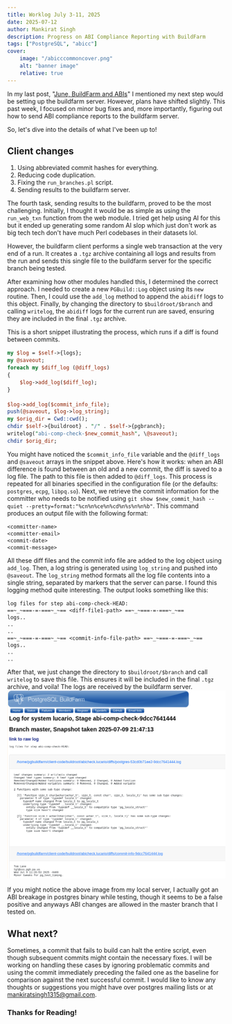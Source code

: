 ```yaml
---
title: Worklog July 3-11, 2025
date: 2025-07-12
author: Mankirat Singh
description: Progress on ABI Compliance Reporting with BuildFarm
tags: ["PostgreSQL", "abicc"]
cover:
    image: "/abicccommoncover.png"
    alt: "banner image"
    relative: true
---
```

In my last post, "[June, BuildFarm and ABIs](https://blog.mankiratsingh.com/posts/june-postgres-and-abicc/)" I mentioned my next step would be setting up the buildfarm server. However, plans have shifted slightly. This past week, I focused on minor bug fixes and, more importantly, figuring out how to send ABI compliance reports to the buildfarm server.

So, let's dive into the details of what I've been up to!

## Client changes
1. Using abbreviated commit hashes for everything.
2. Reducing code duplication.
3. Fixing the `run_branches.pl` script.
4. Sending results to the buildfarm server.

The fourth task, sending results to the buildfarm, proved to be the most challenging. Initially, I thought it would be as simple as using the `run_web_txn` function from the web module. I tried get help using AI for this but it ended up generating some random AI slop which just don't work as big tech tech don't have much Perl codebases in their datasets lol.

However, the buildfarm client performs a single web transaction at the very end of a run. It creates a `.tgz` archive containing all logs and results from the run and sends this single file to the buildfarm server for the specific branch being tested.

After examining how other modules handled this, I determined the correct approach. I needed to create a new `PGBuild::Log` object using its `new` routine. Then, I could use the `add_log` method to append the `abidiff` logs to this object. Finally, by changing the directory to `$buildroot/$branch` and calling `writelog`, the `abidiff` logs for the current run are saved, ensuring they are included in the final `.tgz` archive.

This is a short snippet illustrating the process, which runs if a diff is found between commits.
```perl
my $log = $self->{logs};
my @saveout;
foreach my $diff_log (@diff_logs)
{
    $log->add_log($diff_log);
}

$log->add_log($commit_info_file);
push(@saveout, $log->log_string);
my $orig_dir = Cwd::cwd();
chdir $self->{buildroot} . "/" . $self->{pgbranch};
writelog("abi-comp-check-$new_commit_hash", \@saveout);
chdir $orig_dir;
```
You might have noticed the `$commit_info_file` variable and the `@diff_logs` and `@saveout` arrays in the snippet above. Here's how it works: when an ABI difference is found between an old and a new commit, the diff is saved to a log file. The path to this file is then added to `@diff_logs`. This process is repeated for all binaries specified in the configuration file (or the defaults: `postgres`, `ecpg`, `libpq.so`). Next, we retrieve the commit information for the committer who needs to be notified using `git show $new_commit_hash --quiet --pretty=format:"%cn%n%ce%n%cd%n%s%n%n%b"`. This command produces an output file with the following format:
```
<committer-name>
<committer-email>
<commit-date>
<commit-message>
```
All these diff files and the commit info file are added to the log object using `add_log`. Then, a log string is generated using `log_string` and pushed into `@saveout`. The `log_string` method formats all the log file contents into a single string, separated by markers that the server can parse. I found this logging method quite interesting. The output looks something like this:
```
log files for step abi-comp-check-HEAD:
==~_~===-=-===~_~== <diff-file1-path> ==~_~===-=-===~_~==
logs..
..
..
==~_~===-=-===~_~== <commit-info-file-path> ==~_~===-=-===~_~==
logs..
..
..

```
After that, we just change the directory to `$buildroot/$branch` and call `writelog` to save this file. This ensures it will be included in the final `.tgz` archive, and voila! The logs are received by the buildfarm server.
![server-img](./image.png)

If you might notice the above image from my local server, I actually got an ABI breakage in postgres binary while testing, though it seems to be a false positive and anyways ABI changes are allowed in the master branch that I tested on.


## What next?
Sometimes, a commit that fails to build can halt the entire script, even though subsequent commits might contain the necessary fixes. I will be working on handling these cases by ignoring problematic commits and using the commit immediately preceding the failed one as the baseline for comparison against the next successful commit.
I would like to know any thoughts or suggestions you might have over postgres mailing lists or at mankiratsingh1315@gmail.com.

### Thanks for Reading!
